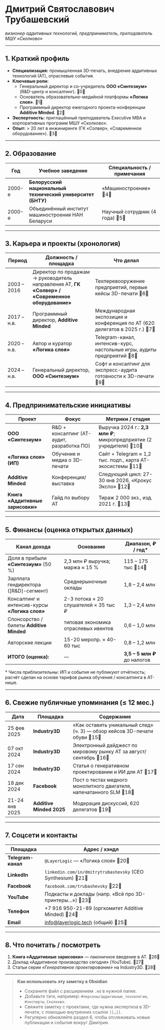 # Дмитрий Святославович Трубашевский  
*визионер аддитивных технологий, предприниматель, преподаватель МШУ «Сколково»*

---

## 1. Краткий профиль  

- **Специализация:** промышленная 3D-печать, внедрение аддитивных технологий (АТ), отраслевые события.  
- **Ключевые роли:**  
  - Генеральный директор и со-учредитель **ООО «Синтезиум»** (R&D-центр и консалтинг). 0  
  - Основатель образовательно-медийной платформы **«Логика слоя»**. 1  
  - Программный директор ежегодного проекта-конференции **Additive Minded**. 2  
- **Экспертность:** приглашённый преподаватель Executive MBA и корпоративных программ МШУ «Сколково».  
- **Опыт:** > 20 лет в инжиниринге (ГК «Солвер», «Современное оборудование»). 3  

---

## 2. Образование  

| Год | Учебное заведение | Специальность / примечания |
|-----|-------------------|---------------------------|
| 2000-е | **Белорусский национальный технический университет (БНТУ)** | «Машиностроение» 4 |
| 2000-е | Объединённый институт машиностроения НАН Беларуси | Научный сотрудник (4 года) 5 |

---

## 3. Карьера и проекты (хронология)  

| Период | Должность / площадка | Что делал |
|--------|----------------------|-----------|
| 2003 – 2016 | Директор по продажам → руководитель направления АТ, **ГК «Солвер» / «Современное оборудование»** | Техперевооружение предприятий, первые кейсы 3D-печати 6 |
| 2017 – н.в. | Программный директор, **Additive Minded** | Международная экспозиция и конференция по АТ (620 делегатов в 2025 г.) 7 |
| 2020 – н.в. | Автор и куратор **«Логика слоя»** | Telegram-канал, интенсив-курс, настольные игры, аудиты предприятий 8 |
| 2024 – н.в. | Генеральный директор, **ООО «Синтезиум»** | Софт и консалтинг для экспресс-аудита готовности к 3D-печати 9 |

---

## 4. Предпринимательские инициативы  

| Проект | Фокус | Метрики / стадия |
|--------|-------|-----------------|
| **ООО «Синтезиум»** | R&D + консалтинг (АТ-аудит, разработка ПО) | Выручка 2024 г.: **2,3 млн ₽**; микропредприятие (2 учредителя) 10 |
| **«Логика слоя» (ИП)** | Обучение и медиа о 3D-печати | Сайт + Telegram ≈ 1,2 тыс. подп., карта АТ-экосистемы 11 |
| **Additive Minded** | Конференция/выставка | Следующий цикл: 27-30 янв 2026, «Крокус Экспо» 12 |
| **Книга «Аддитивные зарисовки»** | Гайд по выбору АТ | Тираж 2 000 экз., изд. 2021 г. 13 |

---

## 5. Финансы (оценка открытых данных)  

| Канал дохода                                  | Основание                             | Диапазон, ₽ / год*           |
| --------------------------------------------- | ------------------------------------- | ---------------------------- |
| Доля в прибыли **«Синтезиум»** (50 %)         | 2,3 млн ₽ выручка; маржа ≈ 15 %       | 115 – 175 тыс 14           |
| Зарплата гендиректора ([R&D]-сегмент)         | Среднерыночные оклады                 | 1,8 – 2,4 млн                |
| Консалтинг и интенсив-курсы **«Логика слоя»** | 2-3 потока × 20 слушателей × 35 тыс ₽ | 1,3 – 2,4 млн                |
| Спонсорство / билеты **Additive Minded**      | типовая экономика отраслевых ивентов  | 0,6 – 1,0 млн                |
| Авторские лекции                              | 15-20 меропр. × 40-60 тыс             | 0,8 – 1,2 млн                |
| **ИТОГО (оценка):**                           | —                                     | **3,5 – 5 млн ₽** до налогов |

\* Числа приблизительны: ИП и события не публикуют отчётность; расчёт сделан на основе тарифов рынка обучения / консалтинга в АТ-нише.

---

## 6. Свежие публичные упоминания (≤ 12 мес.)  

| Дата           | Площадка                 | Содержание                                                                |
| -------------- | ------------------------ | ------------------------------------------------------------------------- |
| 25 фев 2025    | **Industry3D**           | «Как оставить уникальный след» (ч. 3) — обзор кейсов 3D-печати обуви 15 |
| 07 окт 2024    | **Industry3D**           | Электронный дайджест по мировому рынку АТ за август/сентябрь 16         |
| 17 сен 2024    | **Industry3D**           | Статья о генеративном проектировании и ИИ для АТ 17                     |
| 18 дек 2024    | **Facebook**             | Пост о тестах медного монолитного двигателя, напечатанного SLM 18       |
| 21-24 янв 2025 | **Additive Minded 2025** | Модерация дискуссий, 620 делегатов 19                                   |

---

## 7. Соцсети и контакты  

| Площадка           | Адрес / хэндл                                              |
| ------------------ | ---------------------------------------------------------- |
| **Telegram-канал** | `@LayerLogic` — «Логика слоя» 20                         |
| **LinkedIn**       | `linkedin.com/in/dmitrytrubashevsky` (CEO Synthesium) 21 |
| **Facebook**       | `facebook.com/trubashevsky` 22                           |
| **YouTube**        | Подкасты и доклады (напр. «Всё про 3D-принтеры…») 23     |
| **Телефон**        | +7 916 950-21-89 (оргкомитет Additive Minded) 24         |
| **Email**          | info@layerlogic.tech (общий) 25                          |

---

## 8. Что почитать / посмотреть  

1. **Книга «Аддитивные зарисовки»** — лаконичное введение в АТ. 26  
2. Доклад «Аддитивное производство сегодня» (YouTube). 27  
3. Статьи серии *«Генеративное проектирование»* на Industry3D. 28  

---

> **Как использовать эту заметку в Obsidian**  
> - Сохраните файл с расширением `.md` в нужной папке.  
> - Добавьте тэги, например: `#персоны/аддитивные_технологии`, `#эксперты_Сколково`.  
> - Свяжите заметку с проектами, где нужна экспертиза в 3D-печати, с помощью внутренних ссылок `[[…]]`.  
> - Регулярно обновляйте раздел 6, чтобы отслеживать новые публикации и события вокруг Дмитрия.